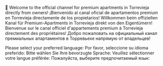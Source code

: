 👋 Welcome to the official channel for premium apartments in Torrevieja directly from owners!
¡Bienvenido al canal oficial de apartamentos premium en Torrevieja directamente de los propietarios!
Willkommen beim offiziellen Kanal für Premium-Apartments in Torrevieja direkt von den Eigentümern!
Bienvenue sur le canal officiel d'appartements premium à Torrevieja directement des propriétaires!
Добро пожаловать на официальный канал премиальных апартаментов в Торревьехе напрямую от владельцев!

Please select your preferred language:
Por favor, seleccione su idioma preferido:
Bitte wählen Sie Ihre bevorzugte Sprache:
Veuillez sélectionner votre langue préférée:
Пожалуйста, выберите предпочитаемый язык:
